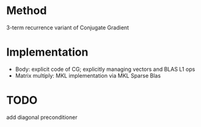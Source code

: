 Method
======
 3-term recurrence variant of Conjugate Gradient

Implementation
==============

 * Body: explicit code of CG; explicitly managing vectors and BLAS L1 ops
 * Matrix multiply: MKL implementation via MKL Sparse Blas

TODO
====

 add diagonal preconditioner